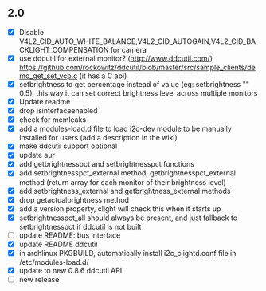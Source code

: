 ## 2.0

- [x] Disable V4L2_CID_AUTO_WHITE_BALANCE,V4L2_CID_AUTOGAIN,V4L2_CID_BACKLIGHT_COMPENSATION for camera
- [x] use ddcutil for external monitor? (http://www.ddcutil.com/) https://github.com/rockowitz/ddcutil/blob/master/src/sample_clients/demo_get_set_vcp.c (it has a C api)
- [x] setbrightness to get percentage instead of value (eg: setbrightness "" 0.5), this way it can set correct brightness level across multiple monitors
- [x] Update readme
- [x] drop isinterfaceenabled
- [x] check for memleaks
- [x] add a modules-load.d file to load i2c-dev module to be manually installed for users (add a description in the wiki)
- [x] make ddcutil support optional
- [x] update aur
- [x] add getbrightnesspct and setbrightnesspct functions
- [x] add setbrightnesspct_external method, getbrightnesspct_external method (return array for each monitor of their brightness level)
- [x] add setbrightness_external and getbrightness_external methods
- [x] drop getactualbrightness method
- [x] add a version property, clight will check this when it starts up
- [x] setbrightnesspct_all should always be present, and just fallback to setbrightnesspct if ddcutil is not built
- [ ] update README: bus interface
- [x] update README ddcutil
- [x] in archlinux PKGBUILD, automatically install i2c_clightd.conf file in /etc/modules-load.d/
- [x] update to new 0.8.6 ddcutil API
- [ ] new release
